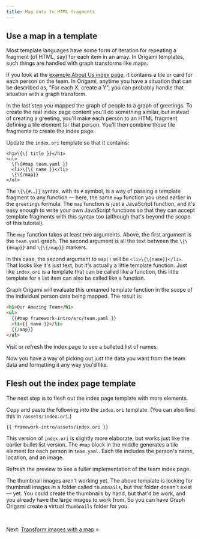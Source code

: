```yaml
---
title: Map data to HTML fragments
---
```


## Use a map in a template

Most template languages have some form of iteration for repeating a fragment (of HTML, say) for each item in an array. In Origami templates, such things are handled with graph transforms like maps.

If you look at the
<a href="/samples/aboutUs" target="_blank">example About Us index page</a>,
it contains a tile or card for each person on the team. In Origami, anytime you have a situation that can be described as, "For each X, create a Y", you can probably handle that situation with a graph transform.

In the last step you mapped the graph of people to a graph of greetings. To create the real index page content you'll do something similar, but instead of creating a greeting, you'll make each person to an HTML fragment defining a tile element for that person. You'll then combine those tile fragments to create the index page.

<span class="tutorialStep"></span> Update the `index.ori` template so that it contains:

```
<h1>\{\{ title }}</h1>
<ul>
  \{\{#map team.yaml }}
  <li>\{\{ name }}</li>
  \{\{/map}}
</ul>
```

The `\{\{#`…`}}` syntax, with its `#` symbol, is a way of passing a template fragment to any function — here, the same `map` function you used earlier in the `greetings` formula. The `map` function is just a JavaScript function, and it's easy enough to write your own JavaScript functions so that they can accept template fragments with this syntax too (although that's beyond the scope of this tutorial).

The `map` function takes at least two arguments. Above, the first argument is the `team.yaml` graph. The second argument is all the text between the `\{\{#map}}` and `\{\{/map}}` markers.

In this case, the second argument to `map()` will be `<li>\{\{name}}</li>`. That looks like it's just text, but it's actually a little template function. Just like `index.ori` is a template that can be called like a function, this little template for a list item can also be called like a function.

Graph Origami will evaluate this unnamed template function in the scope of the individual person data being mapped. The result is:

```html
<h1>Our Amazing Team</h1>
<ul>
  {{#map framework-intro/src/team.yaml }}
  <li>{{ name }}</li>
  {{/map}}
</ul>
```

<span class="tutorialStep"></span> Visit or refresh the index page to see a bulleted list of names.

Now you have a way of picking out just the data you want from the team data and formatting it any way you'd like.

## Flesh out the index page template

The next step is to flesh out the index page template with more elements.

<span class="tutorialStep"></span> Copy and paste the following into the `index.ori` template. (You can also find this in `/assets/index.ori`.)

```html
{{ framework-intro/assets/index.ori }}
```

This version of `index.ori` is slightly more elaborate, but works just like the earlier bullet list version. The `#map` block in the middle generates a tile element for each person in `team.yaml`. Each tile includes the person's name, location, and an image.

<span class="tutorialStep"></span> Refresh the preview to see a fuller implementation of the team index page.

The thumbnail images aren't working yet. The above template is looking for thumbnail images in a folder called `thumbnails`, but that folder doesn't exist — yet. You could create the thumbnails by hand, but that'd be work, and you already have the large images to work from. So you can have Graph Origami create a virtual `thumbnails` folder for you.

&nbsp;

Next: [Transform images with a map](intro8b.html) »
